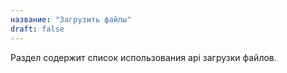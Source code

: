 ```yaml
---
название: "Загрузить файлы"
draft: false
---
```


Раздел содержит список использования api загрузки файлов.
